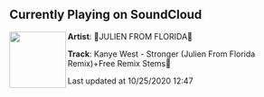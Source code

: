 ## Currently Playing on SoundCloud

[<img align="left" width="100" src="https://i1.sndcdn.com/artworks-cR7OYRxg4PAwQOFl-Ouzh5A-t50x50.jpg">](https://soundcloud.com/julienfromflorida/kanye-west-stronger-julien-from-florida-remix)

**Artist**: 💛JULIEN FROM FLORIDA💛 

**Track**: Kanye West - Stronger (Julien From Florida Remix)+Free Remix Stems💛

Last updated at 10/25/2020 12:47
